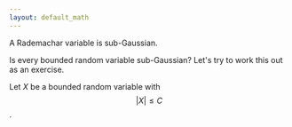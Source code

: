 ```yaml
--- 
layout: default_math
--- 
```


A Rademachar variable is sub-Gaussian.  

Is every bounded random variable sub-Gaussian?  Let's try to work this out as an exercise.  

Let $X$ be a bounded random variable with $$|X| \leq C$$. 